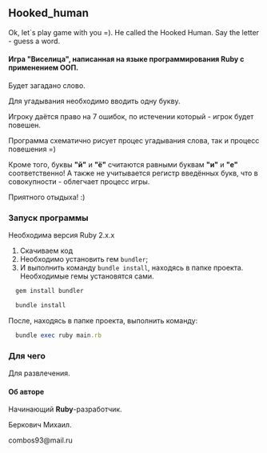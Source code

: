 ## Hooked_human
Ok, let`s play game with you =). He called the Hooked Human. Say the letter - guess a word.

#### Игра "Виселица", написанная на языке программирования Ruby с применением ООП.

<p>Будет загадано слово.</p>
<p>Для угадывания необходимо вводить одну букву.</p>
<p>Игроку даётся право на 7 ошибок, по истечении который - игрок будет повешен.</p>
<p>Программа схематично рисует процес угадывания слова, так и процесс повешения =)</p>

Кроме того, буквы **"й"** и **"ё"** считаются равными буквам **"и"** и **"е"** соответственно!
А также не учитывается регистр введённых букв, что в совокупности - облегчает процесс игры.

<p>Приятного отыдыха! :)</p>

### Запуск программы

Необходима версия Ruby 2.x.x

1) Скачиваем код
2) Необходимо установить гем `bundler`;
3) И выполнить команду `bundle install`, находясь в папке проекта. Необходимые гемы установятся сами.

```rb
  gem install bundler
```

```rb
  bundle install
```

После, находясь в папке проекта, выполнить команду:

```rb
  bundle exec ruby main.rb
```

### Для чего

<p>Для развлечения.</p>

#### Об авторе

<p>Начинающий <b>Ruby</b>-разработчик.</p>
<p>Беркович Михаил. </p>
<p>combos93@mail.ru</p>
